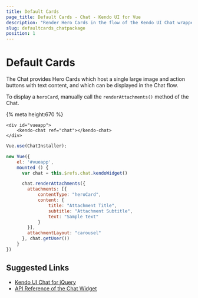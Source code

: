 ```yaml
---
title: Default Cards
page_title: Default Cards - Chat - Kendo UI for Vue
description: "Render Hero Cards in the flow of the Kendo UI Chat wrapper for Vue."
slug: defaultcards_chatpackage
position: 1
---
```


# Default Cards

The Chat provides Hero Cards which host a single large image and action buttons with text content, and which can be displayed in the Chat flow.

To display a `heroCard`, manually call the `renderAttachments()` method of the Chat.

{% meta height:670 %}
```html-preview
<div id="vueapp">
    <kendo-chat ref="chat"></kendo-chat>
</div>
```
```js
Vue.use(ChatInstaller);

new Vue({
    el: '#vueapp',
    mounted () {
      var chat = this.$refs.chat.kendoWidget()

      chat.renderAttachments({
        attachments: [{
            contentType: "heroCard",
            content: {
                title: "Attachment Title",
                subtitle: "Attachment Subtitle",
                text: "Sample text"
            }
        }],
        attachmentLayout: "carousel"
      }, chat.getUser())
    }
})
```

## Suggested Links

* [Kendo UI Chat for jQuery](https://docs.telerik.com/kendo-ui/controls/conversational-ui/chat/overview)
* [API Reference of the Chat Widget](https://docs.telerik.com/kendo-ui/api/javascript/ui/chat)
